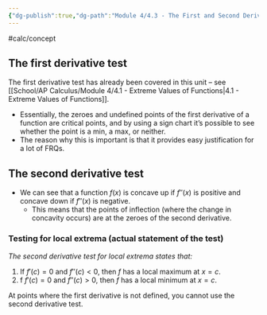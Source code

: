 ```yaml
---
{"dg-publish":true,"dg-path":"Module 4/4.3 - The First and Second Derivative Tests.md","permalink":"/module-4/4-3-the-first-and-second-derivative-tests/","created":"","updated":""}
---
```


#calc/concept 
## The first derivative test
The first derivative test has already been covered in this unit – see [[School/AP Calculus/Module 4/4.1 - Extreme Values of Functions\|4.1 - Extreme Values of Functions]].
- Essentially, the zeroes and undefined points of the first derivative of a function are critical points, and by using a sign chart it’s possible to see whether the point is a min, a max, or neither.
- The reason why this is important is that it provides easy justification for a lot of FRQs.
## The second derivative test
- We can see that a function $f(x)$ is concave up if $f''(x)$ is positive and concave down if $f''(x)$ is negative.
	- This means that the points of inflection (where the change in concavity occurs) are at the zeroes of the second derivative.
### Testing for local extrema (actual statement of the test)
*The second derivative test for local extrema states that:*
1. If $f'(c)=0$ and $f''(c)<0$, then $f$ has a local maximum at $x=c$.
2. f $f'(c)=0$ and $f''(c)>0$, then $f$ has a local minimum at $x=c$.

At points where the first derivative is not defined, you cannot use the second derivative test.
